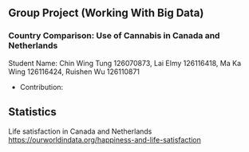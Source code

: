 ## Group Project (Working With Big Data)
### Country Comparison: Use of Cannabis in Canada and Netherlands
Student Name: Chin Wing Tung 126070873, Lai Elmy 126116418, Ma Ka Wing 126116424, Ruishen Wu 126110871
- Contribution:


## Statistics 
Life satisfaction in Canada and Netherlands
https://ourworldindata.org/happiness-and-life-satisfaction
